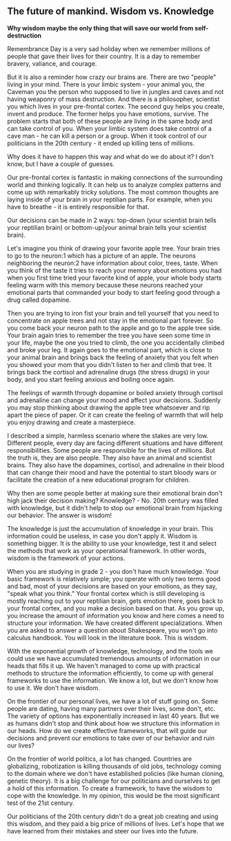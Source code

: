## The future of mankind. Wisdom vs. Knowledge

__Why wisdom maybe the only thing that will save our world from self-destruction__



Remembrance Day is a very sad holiday when we remember millions of people that gave their lives for their country. It is a day to remember bravery, valiance, and courage.

But it is also a reminder how crazy our brains are. There are two "people" living in your mind. There is your limbic system - your animal you, the Caveman you the person who supposed to live in jungles and caves and not having weaponry of mass destruction. And there is a philosopher, scientist you which lives in your pre-frontal cortex. The second guy helps you create, invent and produce. The former helps you have emotions, survive. The problem starts that both of these people are living in the same body and can take control of you. When your limbic system does take control of a cave man - he can kill a person or a group. When it took control of our politicians in the 20th century - it ended up killing tens of millions.

Why does it have to happen this way and what do we do about it? I don't know, but I have a couple of guesses.

Our pre-frontal cortex is fantastic in making connections of the surrounding world and thinking logically. It can help us to analyze complex patterns and come up with remarkably tricky solutions. The most common thoughts are laying inside of your brain in your reptilian parts. For example, when you have to breathe - it is entirely responsible for that. 

Our decisions can be made in 2 ways: top-down (your scientist brain tells your reptilian brain) or bottom-up(your animal brain tells your scientist brain). 

Let's imagine you think of drawing your favorite apple tree. Your brain tries to go to the neuron:1 which has a picture of an apple. The neurons neighboring the neuron:2 have information about color, trees, taste. When you think of the taste it tries to reach your memory about emotions you had when you first time tried your favorite kind of apple, your whole body starts feeling warm with this memory because these neurons reached your emotional parts that commanded your body to start feeling good through a drug called dopamine.

Then you are trying to iron fist your brain and tell yourself that you need to concentrate on apple trees and not stay in the emotional part forever. So you come back your neuron path to the apple and go to the apple tree side. Your brain again tries to remember the tree you have seen some time in your life, maybe the one you tried to climb, the one you accidentally climbed and broke your leg. It again goes to the emotional part, which is close to your animal brain and brings back the feeling of anxiety that you felt when you showed your mom that you didn't listen to her and climb that tree. It brings back the cortisol and adrenaline drugs (the stress drugs) in your body, and you start feeling anxious and boiling once again. 

The feelings of warmth through dopamine or boiled anxiety through cortisol and adrenaline can change your mood and affect your decisions. Suddenly you may stop thinking about drawing the apple tree whatsoever and rip apart the piece of paper. Or it can create the feeling of warmth that will help you enjoy drawing and create a masterpiece. 

I described a simple, harmless scenario where the stakes are very low. Different people, every day are facing different situations and have different responsibilities. Some people are responsible for the lives of millions. But the truth is, they are also people. They also have an animal and scientist brains. They also have the dopamines, cortisol, and adrenaline in their blood that can change their mood and have the potential to start bloody wars or facilitate the creation of a new educational program for children.

Why then are some people better at making sure their emotional brain don't high jack their decision making? Knowledge? - No. 20th century was filled with knowledge, but it didn't help to stop our emotional brain from hijacking our behavior. The answer is wisdom!

The knowledge is just the accumulation of knowledge in your brain. This information could be useless, in case you don't apply it. Wisdom is something bigger. It is the ability to use your knowledge, test it and select the methods that work as your operational framework. In other words, wisdom is the framework of your actions. 

When you are studying in grade 2 - you don't have much knowledge. Your basic framework is relatively simple; you operate with only two terms good and bad, most of your decisions are based on your emotions, as they say, "speak what you think." Your frontal cortex which is still developing is mostly reaching out to your reptilian brain, gets emotion there, goes back to your frontal cortex, and you make a decision based on that. As you grow up, you increase the amount of information you know and here comes a need to structure your information. We have created different specializations. When you are asked to answer a question about Shakespeare, you won't go into calculus handbook. You will look in the literature book. This is wisdom.

With the exponential growth of knowledge, technology, and the tools we could use we have accumulated tremendous amounts of information in our heads that fills it up. We haven't managed to come up with practical methods to structure the information efficiently, to come up with general frameworks to use the information. We know a lot, but we don't know how to use it. We don't have wisdom.

On the frontier of our personal lives, we have a lot of stuff going on. Some people are dating, having many partners over their lives, some don't, etc. The variety of options has exponentially increased in last 40 years. But we as humans didn't stop and think about how we structure this information in our heads. How do we create effective frameworks, that will guide our decisions and prevent our emotions to take over of our behavior and ruin our lives?

On the frontier of world politics, a lot has changed. Countries are globalizing, robotization is killing thousands of old jobs, technology coming to the domain where we don't have established policies (like human cloning, genetic theory). It is a big challenge for our politicians and ourselves to get a hold of this information. To create a framework, to have the wisdom to cope with the knowledge. In my opinion, this would be the most significant test of the 21st century.

Our politicians of the 20th century didn't do a great job creating and using this wisdom, and they paid a big price of millions of lives. Let's hope that we have learned from their mistakes and steer our lives into the future.